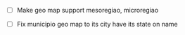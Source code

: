 - [ ] Make geo map support mesoregiao, microregiao

- [ ] Fix municipio geo map to its city have its state on name